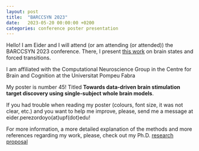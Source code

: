 ```yaml
---
layout: post
title:  "BARCCSYN 2023"
date:   2023-05-20 00:00:00 +0200
categories: conference poster presentation
---
```


Hello! I am Eider and I will attend (or am attending (or attended)) the BARCCSYN 2023 conference. There, I present [this work](../resources/BARCCSYN2023_poster.pdf) on brain states and forced transitions.

I am affiliated with the Computational Neuroscience Group in the Centre for Brain and Cognition at the Universitat Pompeu Fabra

My poster is number 45! Titled **Towards data-driven brain stimulation target discovery using single-subject whole brain models**.

If you had trouble when reading my poster (colours, font size, it was not clear, etc.) and you want to help me improve, please, send me a message at eider.perezordoyo(at)upf(dot)edu!

For more information, a more detailed explanation of the methods and more references regarding my work, please, check out my Ph.D. [research proposal](../resources/Research_proposal.pdf)
